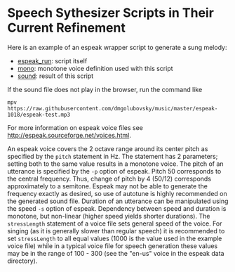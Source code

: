 # Speech Sythesizer Scripts in Their Current Refinement
Here is an example of an espeak wrapper script to generate a sung melody:
* [espeak_run](https://github.com/dmgolubovsky/music/blob/master/espeak-1018/espeak_run): script itself
* [mono](https://github.com/dmgolubovsky/music/blob/master/espeak-1018/mono): monotone voice definition used with this script
* [sound](https://raw.githubusercontent.com/dmgolubovsky/music/master/espeak-1018/espeak-test.mp3): result of this script

If the sound file does not play in the browser, run the command like
```
mpv https://raw.githubusercontent.com/dmgolubovsky/music/master/espeak-1018/espeak-test.mp3
```
For more information on espeak voice files see http://espeak.sourceforge.net/voices.html.

An espeak voice covers the 2 octave range around its center pitch as specified by the ```pitch``` statement in Hz. The statement has 2 parameters; setting both to the same value results in a monotone voice. The pitch of an utterance is specified by the ```-p``` option of espeak. Pitch 50 corresponds to the central frequency. Thus, change of pitch by 4 (50/12) corresponds approximately to a semitone. Espeak may not be able to generate the frequency exactly as desired, so use of autotune is highly recommended on the generated sound file.
Duration of an utterance can be manipulated using the speed ```-s``` option of espeak. Dependency between speed and duration is monotone, but non-linear (higher speed yields shorter durations). The ```stressLength``` statement of a voice file sets general speed of the voice. For singing (as it is generally slower than regular speech) it is recommended to set ```stressLength``` to all equal values (1000 is the value used in the example voice file) while in a typical voice file for speech generation these values may be in the range of 100 - 300 (see the "en-us" voice in the espeak data directory).

